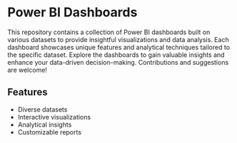 # Power BI Dashboards

This repository contains a collection of Power BI dashboards built on various datasets to provide insightful visualizations and data analysis. Each dashboard showcases unique features and analytical techniques tailored to the specific dataset. Explore the dashboards to gain valuable insights and enhance your data-driven decision-making. Contributions and suggestions are welcome!

## Features

- Diverse datasets
- Interactive visualizations
- Analytical insights
- Customizable reports
